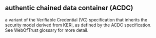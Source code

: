 ## authentic chained data container (ACDC)

a variant of the Verifiable Credential (VC) specification that inherits the security model derived from KERI, as defined by the ACDC specification. See WebOfTrust glossary for more detail.

